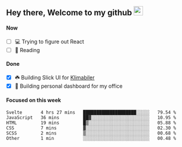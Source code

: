 ## Hey there, Welcome to my github <img src="https://media.giphy.com/media/hvRJCLFzcasrR4ia7z/giphy.gif" width="25px">

#### Now
- [ ] 💻 Trying to figure out React
- [ ] 📕 Reading

#### Done
- [x] ☘️ Building Slick UI for [Klimabiler](https://klimabiler.dk)
- [x] 🚀 Building personal dashboard for my office
 
 #### Focused on this week
<!--START_SECTION:waka-->

```text
Svelte       4 hrs 27 mins   ████████████████████░░░░░   79.54 %
JavaScript   36 mins         ██▓░░░░░░░░░░░░░░░░░░░░░░   10.95 %
HTML         19 mins         █▒░░░░░░░░░░░░░░░░░░░░░░░   05.88 %
CSS          7 mins          ▓░░░░░░░░░░░░░░░░░░░░░░░░   02.30 %
SCSS         2 mins          ▒░░░░░░░░░░░░░░░░░░░░░░░░   00.68 %
Other        1 min           ░░░░░░░░░░░░░░░░░░░░░░░░░   00.48 %
```

<!--END_SECTION:waka-->

